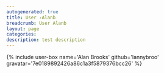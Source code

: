 ```yaml
---
autogenerated: true
title: User ›Alanb
breadcrumb: User Alanb
layout: page
categories: 
description: test description
---
```


{% include user-box name='Alan Brooks' github='lannybroo' gravatar='7e0189892426a86c1a3f5879376bcc26' %}
